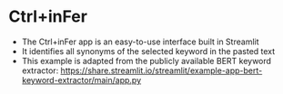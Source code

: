 
# Ctrl+inFer

- The Ctrl+inFer app is an easy-to-use interface built in Streamlit
- It identifies all synonyms of the selected keyword in the pasted text
- This example is adapted from the publicly available BERT keyword extractor: https://share.streamlit.io/streamlit/example-app-bert-keyword-extractor/main/app.py

